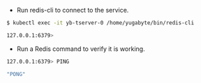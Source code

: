 - Run redis-cli to connect to the service.

```sh
$ kubectl exec -it yb-tserver-0 /home/yugabyte/bin/redis-cli
```
```sh
127.0.0.1:6379> 
```

- Run a Redis command to verify it is working.

```sh
127.0.0.1:6379> PING
```
```sh
"PONG"
```
